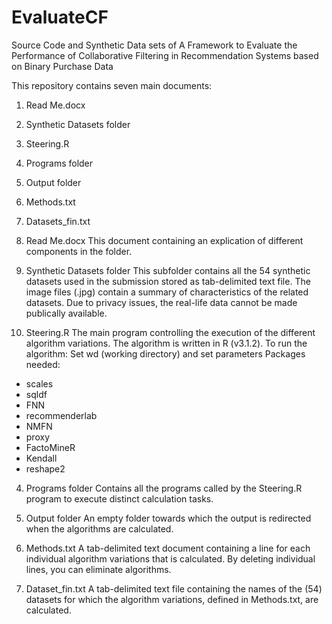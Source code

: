 # EvaluateCF
Source Code and Synthetic Data sets of A Framework to Evaluate the Performance of Collaborative Filtering in Recommendation Systems based on Binary Purchase Data

This repository contains seven main documents:
1)	Read Me.docx
2)	Synthetic Datasets folder
3)	Steering.R
4)	Programs folder
5)	Output folder
6)	Methods.txt
7)	Datasets_fin.txt

1)	Read Me.docx
This document containing an explication of different components in the folder.
2)	Synthetic Datasets folder
This subfolder contains all the 54 synthetic datasets used in the submission stored as tab-delimited text file. The image files (.jpg) contain a summary of characteristics of the related datasets. Due to privacy issues, the real-life data cannot be made publically available.
3)	Steering.R 
The main program controlling the execution of the different algorithm variations. The algorithm is written in R (v3.1.2). 
To run the algorithm: Set wd (working directory) and set parameters
Packages needed:
-	scales
-	sqldf
-	FNN
-	recommenderlab
-	NMFN
-	proxy
-	FactoMineR
-	Kendall
-	reshape2

4)	Programs folder
Contains all the programs called by the Steering.R program to execute distinct calculation tasks.
5)	Output folder
An empty folder towards which the output is redirected when the algorithms are calculated.
6)	Methods.txt
A tab-delimited text document containing a line for each individual algorithm variations that is calculated. By deleting individual lines, you can eliminate algorithms.

7)	Dataset_fin.txt
A tab-delimited text file containing the names of the (54) datasets for which the algorithm variations, defined in Methods.txt, are calculated.

